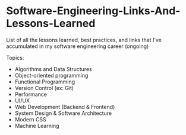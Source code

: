 # Software-Engineering-Links-And-Lessons-Learned
 List of all the lessons learned, best practices, and links that I've accumulated in my software engineering career (ongoing)

Topics: 

* Algorithms and Data Structures
* Object-oriented programming
* Functional Programming 
* Version Control (ex: Git)
* Performance 
* UI/UX
* Web Development (Backend & Frontend)
* System Design & Software Architecture
* Modern CSS
* Machine Learning 

